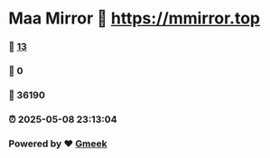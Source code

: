 # Maa Mirror :link: https://mmirror.top 
### :page_facing_up: [13](https://mmirror.top/tag.html) 
### :speech_balloon: 0 
### :hibiscus: 36190 
### :alarm_clock: 2025-05-08 23:13:04 
### Powered by :heart: [Gmeek](https://github.com/Meekdai/Gmeek)
